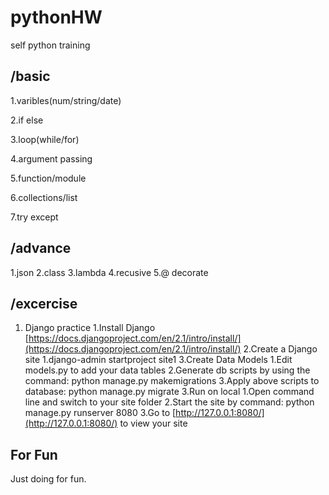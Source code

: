 # pythonHW

self python training

## /basic

1.varibles(num/string/date)

2.if else

3.loop(while/for)

4.argument passing

5.function/module

6.collections/list

7.try except

## /advance

1.json
2.class
3.lambda
4.recusive
5.@ decorate

## /excercise

1. Django practice
    1.Install Django
        [https://docs.djangoproject.com/en/2.1/intro/install/](https://docs.djangoproject.com/en/2.1/intro/install/)
    2.Create a Django site
        1.django-admin startproject site1
    3.Create Data Models
        1.Edit models.py to add your data tables
        2.Generate db scripts by using the command: python manage.py makemigrations
        3.Apply above scripts to database: python manage.py migrate
    3.Run on local
        1.Open command line and switch to your site folder
        2.Start the site by command: python manage.py runserver 8080
        3.Go to [http://127.0.0.1:8080/](http://127.0.0.1:8080/) to view your site

## For Fun

Just doing for fun.
